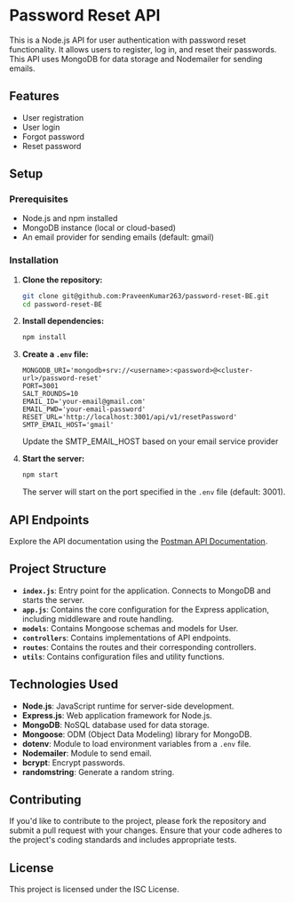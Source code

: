 # Password Reset API

This is a Node.js API for user authentication with password reset functionality. It allows users to register, log in, and reset their passwords. This API uses MongoDB for data storage and Nodemailer for sending emails.

## Features

- User registration
- User login
- Forgot password
- Reset password

## Setup

### Prerequisites

- Node.js and npm installed
- MongoDB instance (local or cloud-based)
- An email provider for sending emails (default: gmail)

### Installation

1. **Clone the repository:**

    ```bash
    git clone git@github.com:PraveenKumar263/password-reset-BE.git
    cd password-reset-BE
    ```

2. **Install dependencies:**

    ```bash
    npm install
    ```

3. **Create a `.env` file:**

    ```env
    MONGODB_URI='mongodb+srv://<username>:<password>@<cluster-url>/password-reset'
    PORT=3001
    SALT_ROUNDS=10
    EMAIL_ID='your-email@gmail.com'
    EMAIL_PWD='your-email-password'
    RESET_URL='http://localhost:3001/api/v1/resetPassword'
    SMTP_EMAIL_HOST='gmail'
    ```

    Update the SMTP_EMAIL_HOST based on your email service provider

4. **Start the server:**

    ```bash
    npm start
    ```

    The server will start on the port specified in the `.env` file (default: 3001).

## API Endpoints

Explore the API documentation using the [Postman API Documentation](https://documenter.getpostman.com/view/37599009/2sAXjM3WwM).

## Project Structure

- **`index.js`**: Entry point for the application. Connects to MongoDB and starts the server.
- **`app.js`**: Contains the core configuration for the Express application, including middleware and route handling.
- **`models`**: Contains Mongoose schemas and models for User.
- **`controllers`**: Contains implementations of API endpoints.
- **`routes`**: Contains the routes and their corresponding controllers.
- **`utils`**: Contains configuration files and utility functions.

## Technologies Used

- **Node.js**: JavaScript runtime for server-side development.
- **Express.js**: Web application framework for Node.js.
- **MongoDB**: NoSQL database used for data storage.
- **Mongoose**: ODM (Object Data Modeling) library for MongoDB.
- **dotenv**: Module to load environment variables from a `.env` file.
- **Nodemailer**: Module to send email.
- **bcrypt**: Encrypt passwords.
- **randomstring**: Generate a random string.

## Contributing

If you'd like to contribute to the project, please fork the repository and submit a pull request with your changes. Ensure that your code adheres to the project's coding standards and includes appropriate tests.

## License

This project is licensed under the ISC License.

